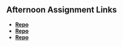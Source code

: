 ## Afternoon Assignment Links

* **[Repo](https://github.com/Nycticorax-Rutilla/<ASSIGNMENT_REPO>)**
* **[Repo](https://github.com/Nycticorax-Rutilla/<ASSIGNMENT_REPO>)**
* **[Repo](https://github.com/Nycticorax-Rutilla/<ASSIGNMENT_REPO>)**
